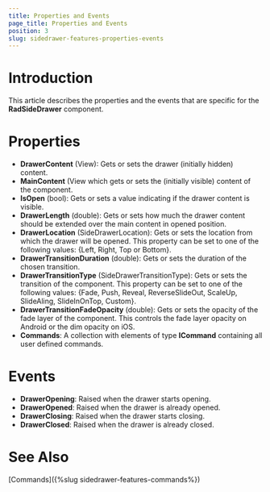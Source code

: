 ```yaml
---
title: Properties and Events
page_title: Properties and Events
position: 3
slug: sidedrawer-features-properties-events
---
```

# Introduction
This article describes the properties and the events that are specific for the **RadSideDrawer** component.

# Properties
- **DrawerContent** (View): Gets or sets the drawer (initially hidden) content.
- **MainContent** (View which gets or sets the (initially visible) content of the component.
- **IsOpen** (bool): Gets or sets a value indicating if the drawer content is visible.
- **DrawerLength** (double): Gets or sets how much the drawer content should be extended over the main content in opened position.
- **DrawerLocation** (SideDrawerLocation): Gets or sets the location from which the drawer will be opened. This property can be set to one of the following values: {Left, Right, Top or Bottom}.
- **DrawerTransitionDuration** (double): Gets or sets the duration of the chosen transition.
- **DrawerTransitionType** (SideDrawerTransitionType): Gets or sets the transition of the component. This property can be set to one of the following values: {Fade, Push, Reveal, ReverseSlideOut, ScaleUp, SlideAling, SlideInOnTop, Custom}.
- **DrawerTransitionFadeOpacity** (double): Gets or sets the opacity of the fade layer of the component. This controls the fade layer opacity on Android or the dim opacity on iOS.
- **Commands**: A collection with elements of type **ICommand** containing all user defined commands.

# Events

- **DrawerOpening**: Raised when the drawer starts opening.
- **DrawerOpened**: Raised when the drawer is already opened.
- **DrawerClosing**: Raised when the drawer starts closing.
- **DrawerClosed**: Raised when the drawer is already closed.

# See Also

[Commands]({%slug sidedrawer-features-commands%})